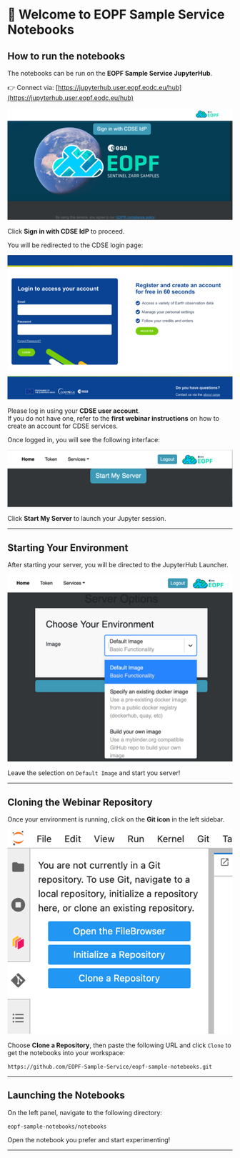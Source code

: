# 👋 Welcome to EOPF Sample Service Notebooks  

## How to run the notebooks

The notebooks can be run on the **EOPF Sample Service JupyterHub**.

👉 Connect via: [https://jupyterhub.user.eopf.eodc.eu/hub](https://jupyterhub.user.eopf.eodc.eu/hub)

![Screenshot: JupyterHub Login Page](static/Hub_login.png)

Click **Sign in with CDSE IdP** to proceed.

You will be redirected to the CDSE login page:

![Screenshot: CDSE Login Page](static/CDSE_login.png)

Please log in using your **CDSE user account**.  
If you do not have one, refer to the **first webinar instructions** on how to create an account for CDSE services.

Once logged in, you will see the following interface:

![Screenshot: Start Server](static/Start_hub.png)

Click **Start My Server** to launch your Jupyter session.

---

## Starting Your Environment

After starting your server, you will be directed to the JupyterHub Launcher.

![Screenshot: Environment Selection](static/Choose_env.png)

Leave the selection on `Default Image` and start you server!

---

## Cloning the Webinar Repository

Once your environment is running, click on the **Git icon** in the left sidebar.

![Screenshot: Git Interface](static/git.png)

Choose **Clone a Repository**, then paste the following URL and click `Clone` to get the notebooks into your workspace:

```
https://github.com/EOPF-Sample-Service/eopf-sample-notebooks.git
```

---

## Launching the Notebooks

On the left panel, navigate to the following directory:

```
eopf-sample-notebooks/notebooks
```

Open the notebook you prefer and start experimenting!

---

